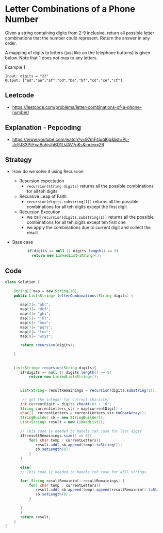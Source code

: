 # Letter Combinations of a Phone Number

Given a string containing digits from 2-9 inclusive, return all possible letter combinations that the number could represent. Return the answer in any order.

A mapping of digits to letters (just like on the telephone buttons) is given below. Note that 1 does not map to any letters.

Example 1
````
Input: digits = "23"
Output: ["ad","ae","af","bd","be","bf","cd","ce","cf"]
````

## Leetcode
- https://leetcode.com/problems/letter-combinations-of-a-phone-number/ 


## Explanation - Pepcoding 
- https://www.youtube.com/watch?v=97mF4juql6g&list=PL-Jc9J83PIiFxaBahjslhBD1LiJAV7nKs&index=26

## Strategy
- How do we solve it using Recursion
   -   Resursion expectation 
       -  `recursion(String digits)` returns all the possible combinations for all teh digits
   -  Recursive Leap of Faith
       - `recursion(digits.substring(1))` returns all the possible combinations for all teh digits except the first digit
   -  Recursion Execution
       - we call `recursion(digits.substring(1))` returns all the possible combinations for all teh digits except teh first one 
	   - we apply the combinations due to current digit and collect the result

- Base case 
  ````java
         if(digits == null || digits.length() == 0)
           return new LinkedList<String>();
  ````
## Code
````java
class Solution {
    
    String[] map = new String[10];
    public List<String> letterCombinations(String digits) {
        
       map[2]= "abc";
       map[3]= "def";
       map[4]= "ghi";
       map[5]= "jkl";
       map[6]= "mno";
       map[7]= "pqrs";
       map[8]= "tuv";
       map[9]= "wxyz";              

       return recursion(digits);
        
    }
    
    
    List<String> recursion(String digits){
       if(digits == null || digits.length() == 0)
           return new LinkedList<String>();
        
              
       List<String> resultRemainings = recursion(digits.substring(1)); 
       
        // get the integer for current character 
       int currentDigit = digits.charAt(0) - '0';
       String currentLetters_str = map[currentDigit] ;
       char[]  currentLetters = currentLetters_str.toCharArray();
       StringBuilder sb = new StringBuilder(); 
       List<String> result = new LinkedList();
        
       // This code is needed to handle teh case for last digit 
       if(resultRemainings.size() == 0){
           for( char temp : currentLetters){
              result.add( sb.append(temp).toString());
              sb.setLength(0);
           }
       }
        
       else{ 
       // This code is needed to handle teh case for alll strings 

       for( String resultRemaininf: resultRemainings) {
           for( char temp : currentLetters){
              result.add( sb.append(temp).append(resultRemaininf).toString());
              sb.setLength(0);
           }
           
       }
       }
       return result; 
    }
}

````
